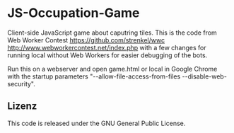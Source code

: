 # JS-Occupation-Game

Client-side JavaScript game about caputring tiles.
This is the code from Web Worker Contest <https://github.com/strenkel/wwc> <http://www.webworkercontest.net/index.php> with a few changes for running local without Web Workers for easier debugging of the bots.

Run this on a webserver and open game.html or local in Google Chrome with the startup parameters "--allow-file-access-from-files --disable-web-security".

## Lizenz
This code is released under the GNU General Public License.